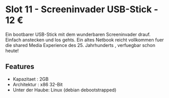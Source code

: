 # Slot 11 - Screeninvader USB-Stick - 12 €

Ein bootbarer USB-Stick mit dem wunderbaren Screeninvader drauf. Einfach anstecken und los gehts. Ein altes Netbook reicht vollkommen fuer die shared Media Experience des 25. Jahrhunderts , verfuegbar schon heute!

## Features

+ Kapazitaet : 2GB
+ Architektur : x86 32-Bit
+ Unter der Haube: Linux (debian debootstrapped)
